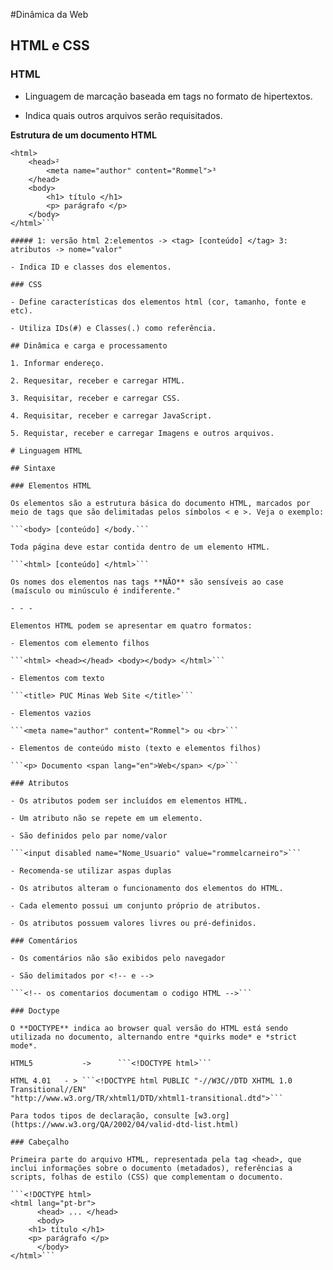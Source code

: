 #Dinâmica da Web

## HTML e CSS

### HTML

- Linguagem de marcação baseada em tags no formato de hipertextos.

- Indica quais outros arquivos serão requisitados.

**Estrutura de um documento HTML**

```<!DOCTYPE html>¹
<html>
	<head>²
		<meta name="author" content="Rommel">³
	</head>
	<body>
		<h1> título </h1>
		<p> parágrafo </p>
	</body>
</html>```

##### 1: versão html 2:elementos -> <tag> [conteúdo] </tag> 3: atributos -> nome="valor"

- Indica ID e classes dos elementos.

### CSS

- Define características dos elementos html (cor, tamanho, fonte e etc).

- Utiliza IDs(#) e Classes(.) como referência.

## Dinâmica e carga e processamento

1. Informar endereço.

2. Requesitar, receber e carregar HTML.

3. Requisitar, receber e carregar CSS.

4. Requisitar, receber e carregar JavaScript.

5. Requistar, receber e carregar Imagens e outros arquivos.

# Linguagem HTML

## Sintaxe

### Elementos HTML

Os elementos são a estrutura básica do documento HTML, marcados por meio de tags que são delimitadas pelos símbolos < e >. Veja o exemplo:

```<body> [conteúdo] </body.```

Toda página deve estar contida dentro de um elemento HTML.

```<html> [conteúdo] </html>```

Os nomes dos elementos nas tags **NÃO** são sensíveis ao case (maísculo ou minúsculo é indiferente."

- - -

Elementos HTML podem se apresentar em quatro formatos:

- Elementos com elemento filhos

```<html> <head></head> <body></body> </html>```

- Elementos com texto

```<title> PUC Minas Web Site </title>```

- Elementos vazios

```<meta name="author" content="Rommel"> ou <br>```

- Elementos de conteúdo misto (texto e elementos filhos)

```<p> Documento <span lang="en">Web</span> </p>```

### Atributos

- Os atributos podem ser incluídos em elementos HTML.

- Um atributo não se repete em um elemento.

- São definidos pelo par nome/valor

```<input disabled name="Nome_Usuario" value="rommelcarneiro">```

- Recomenda-se utilizar aspas duplas

- Os atributos alteram o funcionamento dos elementos do HTML.

- Cada elemento possui um conjunto próprio de atributos.

- Os atributos possuem valores livres ou pré-definidos.

### Comentários

- Os comentários não são exibidos pelo navegador

- São delimitados por <!-- e -->

```<!-- os comentarios documentam o codigo HTML -->```

### Doctype

O **DOCTYPE** indica ao browser qual versão do HTML está sendo utilizada no documento, alternando entre *quirks mode* e *strict mode*.

HTML5 	      	->      ```<!DOCTYPE html>```
     
HTML 4.01	- >	```<!DOCTYPE html PUBLIC "-//W3C//DTD XHTML 1.0 Transitional//EN"
"http://www.w3.org/TR/xhtml1/DTD/xhtml1-transitional.dtd">```

Para todos tipos de declaração, consulte [w3.org](https://www.w3.org/QA/2002/04/valid-dtd-list.html)

### Cabeçalho

Primeira parte do arquivo HTML, representada pela tag <head>, que inclui informações sobre o documento (metadados), referências a scripts, folhas de estilo (CSS) que complementam o documento.

```<!DOCTYPE html>
<html lang="pt-br">
      <head> ... </head>
      <body>
	<h1> título </h1>
	<p> parágrafo </p>
      </body>
</html>```